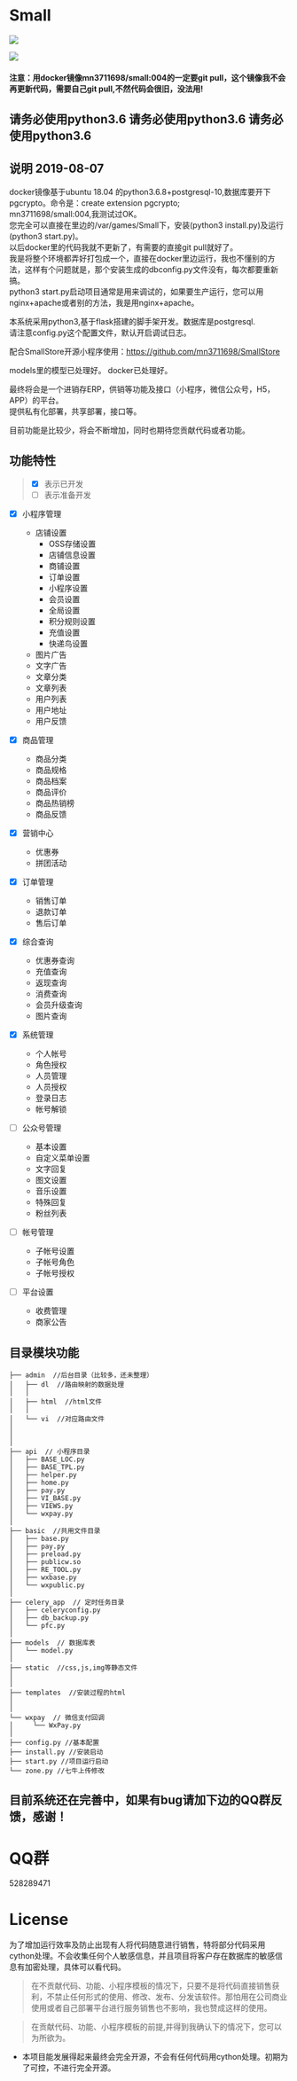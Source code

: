 # Small



![](https://github.com/mn3711698/Small/blob/master/923.png)


![](https://github.com/mn3711698/Small/blob/master/1574772580.jpg)

#### 注意：用docker镜像mn3711698/small:004的一定要git pull，这个镜像我不会再更新代码，需要自己git pull,不然代码会很旧，没法用!


## 请务必使用python3.6  请务必使用python3.6  请务必使用python3.6

## 说明  2019-08-07
docker镜像基于ubuntu 18.04 的python3.6.8+postgresql-10,数据库要开下pgcrypto。命令是：create extension pgcrypto;
<br>mn3711698/small:004,我测试过OK。
<br>您完全可以直接在里边的/var/games/Small下，安装(python3 install.py)及运行(python3 start.py)。
<br>以后docker里的代码我就不更新了，有需要的直接git pull就好了。
<br>我是将整个环境都弄好打包成一个，直接在docker里边运行，我也不懂别的方法，这样有个问题就是，那个安装生成的dbconfig.py文件没有，每次都要重新搞。
<br>python3 start.py启动项目通常是用来调试的，如果要生产运行，您可以用nginx+apache或者别的方法，我是用nginx+apache。

本系统采用python3,基于flask搭建的脚手架开发。数据库是postgresql.
<br>请注意config.py这个配置文件，默认开启调试日志。

配合SmallStore开源小程序使用：https://github.com/mn3711698/SmallStore


models里的模型已处理好。
docker已处理好。


最终将会是一个进销存ERP，供销等功能及接口（小程序，微信公众号，H5，APP）的平台。
<br>提供私有化部署，共享部署，接口等。

> 
> 

目前功能是比较少，将会不断增加，同时也期待您贡献代码或者功能。


## 功能特性
> - [x] 表示已开发
> - [ ] 表示准备开发


- [x] 小程序管理
    * 店铺设置
        * OSS存储设置
        * 店铺信息设置
        * 商铺设置
        * 订单设置
        * 小程序设置
        * 会员设置
        * 全局设置
        * 积分规则设置
        * 充值设置
        * 快递鸟设置
    * 图片广告
    * 文字广告
    * 文章分类
    * 文章列表
    * 用户列表
    * 用户地址
    * 用户反馈
    
- [x] 商品管理
    * 商品分类
    * 商品规格
    * 商品档案
    * 商品评价
    * 商品热销榜
    * 商品反馈
    
- [x] 营销中心
    * 优惠券
    * 拼团活动
    
- [x] 订单管理
    * 销售订单
    * 退款订单
    * 售后订单
    
- [x] 综合查询
    * 优惠券查询
    * 充值查询
    * 返现查询
    * 消费查询
    * 会员升级查询
    * 图片查询
    
- [x] 系统管理
    * 个人帐号
    * 角色授权
    * 人员管理
    * 人员授权
    * 登录日志
    * 帐号解锁


- [ ] 公众号管理
    * 基本设置
    * 自定义菜单设置
    * 文字回复
    * 图文设置
    * 音乐设置
    * 特殊回复
    * 粉丝列表

- [ ] 帐号管理
    * 子帐号设置
    * 子帐号角色
    * 子帐号授权
    
- [ ] 平台设置
    * 收费管理
    * 商家公告
    

     
                                                                                        

## 目录模块功能

```shell
├── admin  //后台目录（比较多，还未整理）
│   ├── dl  //路由映射的数据处理
│   │
│   ├── html  //html文件
│   │
│   └── vi  //对应路由文件
│
│
│
├── api  // 小程序目录
│   ├── BASE_LOC.py
│   ├── BASE_TPL.py
│   ├── helper.py
│   ├── home.py
│   ├── pay.py
│   ├── VI_BASE.py
│   ├── VIEWS.py
│   └── wxpay.py
│
├── basic  //共用文件目录
│   ├── base.py
│   ├── pay.py
│   ├── preload.py
│   ├── publicw.so
│   ├── RE_TOOL.py
│   ├── wxbase.py
│   └── wxpublic.py
│ 
├── celery_app  // 定时任务目录
│   ├── celeryconfig.py
│   ├── db_backup.py
│   └── pfc.py
│
├── models  // 数据库表
│   └── model.py
│   
├── static  //css,js,img等静态文件
│     
│   
├── templates  //安装过程的html
│   
│   
└── wxpay  // 微信支付回调
│     └── WxPay.py   
│   
├── config.py //基本配置
├── install.py //安装启动
├── start.py //项目运行启动
└── zone.py //七牛上传修改
```

## 目前系统还在完善中，如果有bug请加下边的QQ群反馈，感谢！


# QQ群
528289471

# License
为了增加运行效率及防止出现有人将代码随意进行销售，特将部分代码采用cython处理。不会收集任何个人敏感信息，并且项目将客户存在数据库的敏感信息有加密处理，具体可以看代码。
> 在不贡献代码、功能、小程序模板的情况下，只要不是将代码直接销售获利，不禁止任何形式的使用、修改、发布、分发该软件。那怕用在公司商业使用或者自己部署平台进行服务销售也不影响，我也赞成这样的使用。

> 在贡献代码、功能、小程序模板的前提,并得到我确认下的情况下，您可以为所欲为。

* 本项目能发展得起来最终会完全开源，不会有任何代码用cython处理。初期为了可控，不进行完全开源。
